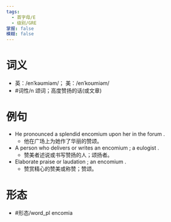 ```yaml
---
tags:
  - 首字母/E
  - 级别/GRE
掌握: false
模糊: false
---
```

# 词义
- 英：/enˈkəʊmiəm/； 美：/enˈkoʊmiəm/
- #词性/n  颂词；高度赞扬的话(或文章)
# 例句
- He pronounced a splendid encomium upon her in the forum .
	- 他在广场上为她作了华丽的赞颂。
- A person who delivers or writes an encomium ; a eulogist .
	- 赞美者述说或书写赞扬的人；颂扬者。
- Elaborate praise or laudation ; an encomium .
	- 赞赏精心的赞美或称赞；赞颂。
# 形态
- #形态/word_pl encomia

